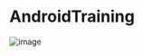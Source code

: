 # AndroidTraining

![image](https://github.com/minhngoc826/AndroidTraining/assets/23483531/c677daf9-0f9a-4c0e-95b9-73a99ccf0182)
